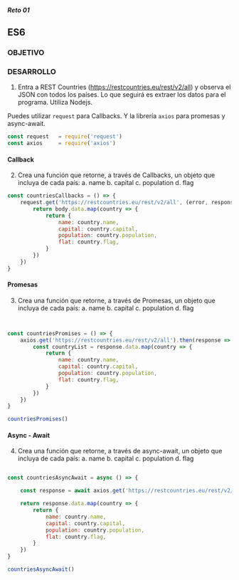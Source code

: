 ##### Reto 01
## ES6

### OBJETIVO

### DESARROLLO

1. Entra a REST Countries (https://restcountries.eu/rest/v2/all) y observa el JSON con todos los países. Lo que seguirá es extraer los datos para el programa. Utiliza Nodejs.

Puedes utilizar `request` para Callbacks. Y la librería `axios` para promesas y async-await.

```javascript
const request   = require('request')
const axios     = require('axios')
```

#### Callback
2. Crea una función que retorne, a través de Callbacks, un objeto que incluya de cada país:
   a. name
   b. capital
   c. population
   d. flag

```javascript
const countriesCallbacks = () => {
    request.get('https://restcountries.eu/rest/v2/all', (error, response, body) => {
        return body.data.map(country => {
            return {
                name: country.name,
                capital: country.capital,
                population: country.population,
                flat: country.flag,
            }
        })
    })
}
```
#### Promesas
3. Crea una función que retorne, a través de Promesas, un objeto que incluya de cada país:
 a. name
 b. capital
 c. population
 d. flag
```javascript


const countriesPromises = () => {
    axios.get('https://restcountries.eu/rest/v2/all').then(response => {
        const countryList = response.data.map(country => {
            return {
                name: country.name,
                capital: country.capital,
                population: country.population,
                flat: country.flag,
            }
        })
    })
}

countriesPromises()

```
#### Async - Await
4. Crea una función que retorne, a través de async-await, un objeto que incluya de cada país:
 a. name
 b. capital
 c. population
 d. flag
```javascript

const countriesAsyncAwait = async () => {

    const response = await axios.get('https://restcountries.eu/rest/v2/all')

    return response.data.map(country => {
        return {
            name: country.name,
            capital: country.capital,
            population: country.population,
            flat: country.flag,
        }
    })
}

countriesAsyncAwait()
```

